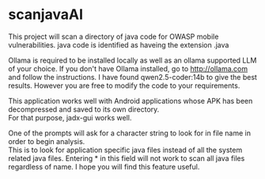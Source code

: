# scanjavaAI

This project will scan a directory of java code for OWASP mobile vulnerabilities.
java code is identified as haveing the extension .java

Ollama is required to be installed locally as well as an ollama supported LLM of your choice.
If you don't have Ollama installed, go to http://ollama.com and follow the instructions.
I have found qwen2.5-coder:14b to give the best results.  However you are free to modify the code to your requirements.

This application works well with Android applications whose APK has been decompressed and saved to its own directory.   
For that purpose, jadx-gui works well.  

One of the prompts will ask for a character string to look for in file name in order to begin analysis.  
This is to look for application specific java files instead of all the system related java files.
Entering * in this field will not work to scan all java files regardless of name.
I hope you will find this feature useful.


